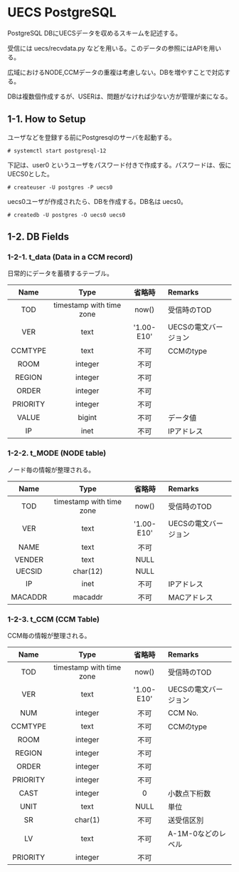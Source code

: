 # UECS PostgreSQL

PostgreSQL DBにUECSデータを収めるスキームを記述する。

受信には uecs/recvdata.py などを用いる。このデータの参照にはAPIを用いる。

広域におけるNODE,CCMデータの重複は考慮しない。DBを増やすことで対応する。

DBは複数個作成するが、USERは、問題がなければ少ない方が管理が楽になる。

## 1-1. How to Setup

ユーザなどを登録する前にPostgresqlのサーバを起動する。

    # systemctl start postgresql-12

下記は、user0 というユーザをパスワード付きで作成する。パスワードは、仮にUECS0とした。

    # createuser -U postgres -P uecs0

uecs0ユーザが作成されたら、DBを作成する。DB名は uecs0。

    # createdb -U postgres -O uecs0 uecs0


## 1-2. DB Fields

### 1-2-1. t_data (Data in a CCM record)

日常的にデータを蓄積するテーブル。

| Name     | Type                     | 省略時     | Remarks              |
|:--------:|:------------------------:|:----------:|:---------------------|
| TOD      | timestamp with time zone | now()      | 受信時のTOD          |
| VER      | text                     | '1.00-E10' | UECSの電文バージョン |
| CCMTYPE  | text                     | 不可       | CCMのtype            |
| ROOM     | integer                  | 不可       |                      |
| REGION   | integer                  | 不可       |                      |
| ORDER    | integer                  | 不可       |                      |
| PRIORITY | integer                  | 不可       |                      |
| VALUE    | bigint                   | 不可       | データ値             |
| IP       | inet                     | 不可       | IPアドレス           |

### 1-2-2. t_MODE (NODE table)

ノード毎の情報が整理される。

| Name     | Type                     | 省略時     | Remarks              |
|:--------:|:------------------------:|:----------:|:---------------------|
| TOD      | timestamp with time zone | now()      | 受信時のTOD          |
| VER      | text                     | '1.00-E10' | UECSの電文バージョン |
| NAME     | text                     | 不可       |                      |
| VENDER   | text                     | NULL       |                      |
| UECSID   | char(12)                 | NULL       |                      |
| IP       | inet                     | 不可       | IPアドレス           |
| MACADDR  | macaddr                  | 不可       | MACアドレス          |

### 1-2-3. t_CCM (CCM Table)

CCM毎の情報が整理される。

| Name     | Type                     | 省略時     | Remarks              |
|:--------:|:------------------------:|:----------:|:---------------------|
| TOD      | timestamp with time zone | now()      | 受信時のTOD          |
| VER      | text                     | '1.00-E10' | UECSの電文バージョン |
| NUM      | integer                  | 不可       | CCM No.              |
| CCMTYPE  | text                     | 不可       | CCMのtype            |
| ROOM     | integer                  | 不可       |                      |
| REGION   | integer                  | 不可       |                      |
| ORDER    | integer                  | 不可       |                      |
| PRIORITY | integer                  | 不可       |                      |
| CAST     | integer                  | 0          | 小数点下桁数         |
| UNIT     | text                     | NULL       | 単位                 |
| SR       | char(1)                  | 不可       | 送受信区別           |
| LV       | text                     | 不可       | A-1M-0などのレベル   |
| PRIORITY | integer                  | 不可       |                      |
